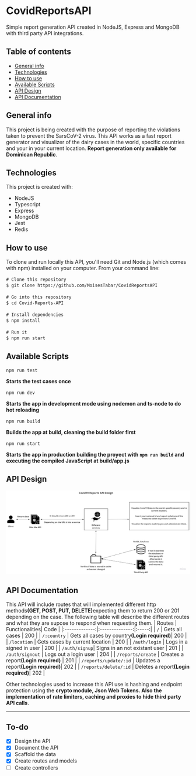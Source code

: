 # CovidReportsAPI
Simple report generation API created in NodeJS, Express and MongoDB with third party API integrations.

## Table of contents
* [General info](#general-info)
* [Technologies](#technologies)
* [How to use](#how-to-use)
* [Available Scripts](#available-scripts)
* [API Design](#api-design)
* [API Documentation](#api-documentation)

## General info
This project is being created with the purpose of reporting the violations taken to prevent the SarsCoV-2 virus. This API works as a fast report generator and visualizer of the dairy cases in the world, specific countries and your in your current location. <b>Report generation only available for Dominican Republic</b>.

## Technologies
This project is created with:
* NodeJS
* Typescript
* Express
* MongoDB
* Jest
* Redis

## How to use
To clone and run locally this API, you'll need Git and Node.js (which comes with npm) installed on your computer. From your command line:

```
# Clone this repository
$ git clone https://github.com/MoisesTabar/CovidReportsAPI

# Go into this repository
$ cd Covid-Reports-API

# Install dependencies
$ npm install

# Run it
$ npm run start

```

## Available Scripts
```
npm run test 
```
<b>Starts the test cases once</b>

```
npm run dev
```
<b>Starts the app in development mode using nodemon and ts-node to do hot reloading</b>

```
npm run build
```
<b>Builds the app at build, cleaning the build folder first</b>

```
npm run start
```
<b>Starts the app in production building the proyect with ```npm run build``` and executing the compiled JavaScript at build/app.js</b>


## API Design
![API DESIGN](/assets/Covid19API_Design.jpg)

## API Documentation
This API will include routes that will implemented different http methods<b>(GET, POST, PUT, DELETE)</b>expecting them to return 200 or 201 depending on the case. The following table will describe the different routes and what they are supose to respond when requesting them. 
| Routes        | Functionalities| Code  |
|:-------------:|:--------------:|:-----:|
| `/`           | Gets all cases | 200   |
| `/:country`   | Gets all cases by country<b>(Login required)</b>| 200 |
| `/location`   | Gets cases by current location | 200 |
| `/auth/login` | Logs in a signed in user | 200 |
| `/auth/signup`| Signs in an not existant user  | 201 |
| `/auth/signout` | Logs out a login user        | 204 |
| `/reports/create`   | Creates a report<b>(Login required)</b>  | 201 |
| `/reports/update/:id`   | Updates a report<b>(Login required)</b>| 202 |
| `/reports/delete/:id`   | Deletes a report<b>(Login required)</b>| 202 |

Other technologies used to increase this API use is hashing and endpoint protection using the <b>crypto module, Json Web Tokens. Also the implementation of rate limiters, caching and proxies to hide third party API calls</b>. 

<hr>

## To-do
* [x] Design the API
* [x] Document the API
* [x] Scaffold the data
* [x] Create routes and models
* [ ] Create controllers 